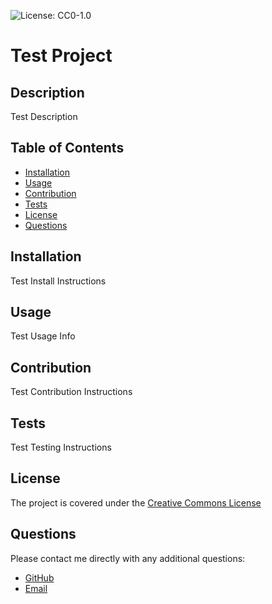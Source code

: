 
![License: CC0-1.0](https://img.shields.io/badge/License-CC0_1.0-lightgrey.svg)
# **Test Project**

## **Description**
Test Description

## **Table of Contents**
* [Installation](#installation)
* [Usage](#usage)
* [Contribution](#contribution)
* [Tests](#tests)
* [License](#license)
* [Questions](#questions)

## **Installation**
Test Install Instructions

## **Usage**
Test Usage Info

## **Contribution**
Test Contribution Instructions

## **Tests**
Test Testing Instructions

## **License**
The project is covered under the [Creative Commons License](https://creativecommons.org/publicdomain/zero/1.0/)

## **Questions**
Please contact me directly with any additional questions:
* [GitHub](https://github.com/ChristopherLawn)
* [Email](mailto:christopher.lawn@yahoo.com)
    